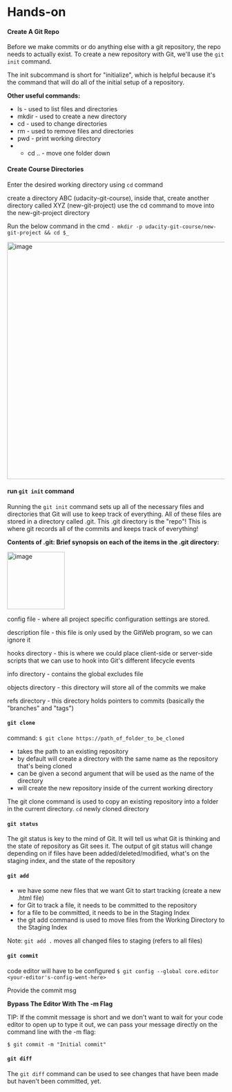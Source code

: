# Hands-on

#### Create A Git Repo

Before we make commits or do anything else with a git repository, the repo needs to actually exist. To create a new repository with Git, we'll use the ```git init``` command.

The init subcommand is short for "initialize", which is helpful because it's the command that will do all of the initial setup of a repository.

**Other useful commands:**

- ls - used to list files and directories
- mkdir - used to create a new directory
- cd - used to change directories
- rm - used to remove files and directories
- pwd - print working directory
- - cd .. - move one folder down

#### Create Course Directories

Enter the desired working directory using ```cd``` command

create a directory ABC (udacity-git-course), inside that, create another directory called XYZ (new-git-project)
use the cd command to move into the new-git-project directory

Run the below command in the cmd
```- mkdir -p udacity-git-course/new-git-project && cd $_ ```

<img width="549" alt="image" src="https://user-images.githubusercontent.com/75114179/189935700-580e51d8-f40f-411a-9cd0-e93d6b1f44b2.png">

#### run ```git init``` command

Running the ```git init``` command sets up all of the necessary files and directories that Git will use to keep track of everything. All of these files are stored in a directory called .git. This .git directory is the "repo"! This is where git records all of the commits and keeps track of everything!

**Contents of .git: Brief synopsis on each of the items in the .git directory:**

<img width="133" alt="image" src="https://user-images.githubusercontent.com/75114179/189953177-2af65380-61af-4d3c-931f-b53c07d2b6f8.png">

config file - where all project specific configuration settings are stored.

description file - this file is only used by the GitWeb program, so we can ignore it

hooks directory - this is where we could place client-side or server-side scripts that we can use to hook into Git's different lifecycle events

info directory - contains the global excludes file

objects directory - this directory will store all of the commits we make

refs directory - this directory holds pointers to commits (basically the "branches" and "tags")

#### ```git clone```

command: ```$ git clone https://path_of_folder_to_be_cloned```

- takes the path to an existing repository
- by default will create a directory with the same name as the repository that's being cloned
- can be given a second argument that will be used as the name of the directory
- will create the new repository inside of the current working directory

The git clone command is used to copy an existing repository into a folder in the current directory. ```cd``` newly cloned directory

#### ```git status```

The git status is key to the mind of Git. It will tell us what Git is thinking and the state of repository as Git sees it.
The output of git status will change depending on if files have been added/deleted/modified, what's on the staging index, and the state of the repository

#### ```git add```

- we have some new files that we want Git to start tracking (create a new .html file)
- for Git to track a file, it needs to be committed to the repository
- for a file to be committed, it needs to be in the Staging Index
- the git add command is used to move files from the Working Directory to the Staging Index

Note: ```git add .``` moves all changed files to staging  (refers to all files)

#### ```git commit```

code editor will have to be configured ```$ git config --global core.editor <your-editor's-config-went-here>```

Provide the commit msg

**Bypass The Editor With The -m Flag**

TIP: If the commit message is short and we don't want to wait for your code editor to open up to type it out, we can pass your message directly on the command line with the -m flag:

```$ git commit -m "Initial commit"```

#### ```git diff```

The ```git diff``` command can be used to see changes that have been made but haven't been committed, yet.


